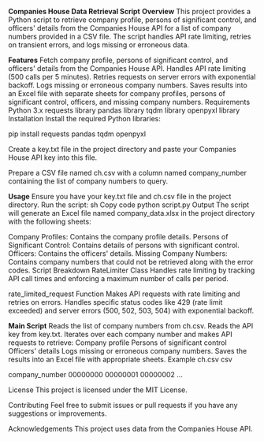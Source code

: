 **Companies House Data Retrieval Script**
**Overview**
This project provides a Python script to retrieve company profile, persons of significant control, and officers' details from the Companies House API for a list of company numbers provided in a CSV file. The script handles API rate limiting, retries on transient errors, and logs missing or erroneous data.

**Features**
Fetch company profile, persons of significant control, and officers' details from the Companies House API.
Handles API rate limiting (500 calls per 5 minutes).
Retries requests on server errors with exponential backoff.
Logs missing or erroneous company numbers.
Saves results into an Excel file with separate sheets for company profiles, persons of significant control, officers, and missing company numbers.
Requirements
Python 3.x
requests library
pandas library
tqdm library
openpyxl library
Installation
Install the required Python libraries:

pip install requests pandas tqdm openpyxl

Create a key.txt file in the project directory and paste your Companies House API key into this file.

Prepare a CSV file named ch.csv with a column named company_number containing the list of company numbers to query.

**Usage**
Ensure you have your key.txt file and ch.csv file in the project directory.
Run the script:
sh
Copy code
python script.py
Output
The script will generate an Excel file named company_data.xlsx in the project directory with the following sheets:

Company Profiles: Contains the company profile details.
Persons of Significant Control: Contains details of persons with significant control.
Officers: Contains the officers' details.
Missing Company Numbers: Contains company numbers that could not be retrieved along with the error codes.
Script Breakdown
RateLimiter Class
Handles rate limiting by tracking API call times and enforcing a maximum number of calls per period.

rate_limited_request Function
Makes API requests with rate limiting and retries on errors. Handles specific status codes like 429 (rate limit exceeded) and server errors (500, 502, 503, 504) with exponential backoff.

**Main Script**
Reads the list of company numbers from ch.csv.
Reads the API key from key.txt.
Iterates over each company number and makes API requests to retrieve:
Company profile
Persons of significant control
Officers' details
Logs missing or erroneous company numbers.
Saves the results into an Excel file with appropriate sheets.
Example ch.csv
csv

company_number
00000000
00000001
00000002
...

License
This project is licensed under the MIT License.

Contributing
Feel free to submit issues or pull requests if you have any suggestions or improvements.

Acknowledgements
This project uses data from the Companies House API.
